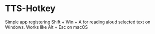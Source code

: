 # TTS-Hotkey
Simple app registering Shift + Win + A for reading aloud selected text on Windows. Works like Alt + Esc on macOS
